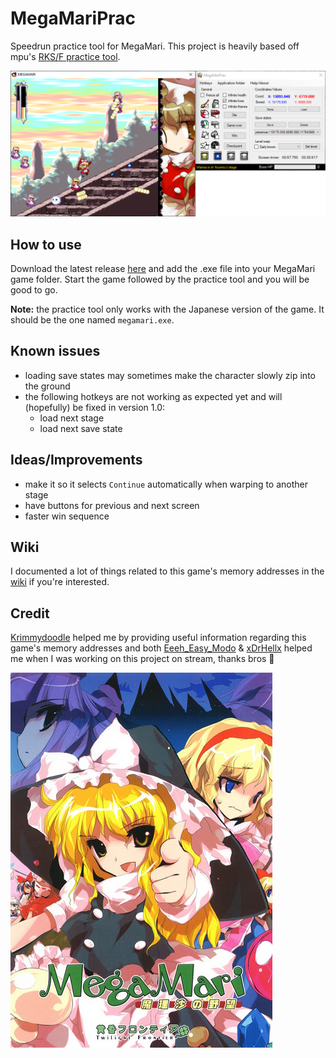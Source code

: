 ﻿# MegaMariPrac
Speedrun practice tool for MegaMari. This project is heavily based off mpu's [RKS/F practice tool](https://github.com/mpumpu/rkshacks/releases).

![demo](MegaMariPrac/Resources/demo.png)

## How to use
Download the latest release [here](https://github.com/shadax1/MegaMariPrac/releases) and add the .exe file into your MegaMari game folder. Start the game followed by the practice tool and you will be good to go.

**Note:** the practice tool only works with the Japanese version of the game. It should be the one named `megamari.exe`.

## Known issues
+ loading save states may sometimes make the character slowly zip into the ground
+ the following hotkeys are not working as expected yet and will (hopefully) be fixed in version 1.0:
	+ load next stage
	+ load next save state

## Ideas/Improvements
+ make it so it selects `Continue` automatically when warping to another stage
+ have buttons for previous and next screen
+ faster win sequence

## Wiki
I documented a lot of things related to this game's memory addresses in the [wiki](https://github.com/shadax1/MegaMariPrac/wiki) if you're interested.

## Credit
[Krimmydoodle](https://www.twitch.tv/krimmydoodle) helped me by providing useful information regarding this game's memory addresses and both [Eeeh_Easy_Modo](https://www.twitch.tv/eeeh_easy_modo) & [xDrHellx](https://www.twitch.tv/xdrhellx) helped me when I was working on this project on stream, thanks bros 🫡

![megamaricover](MegaMariPrac/Resources/Megamaricover1.jpg)
